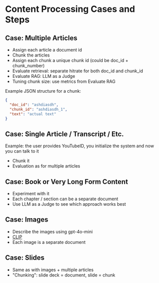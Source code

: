 # Content Processing Cases and Steps

## Case: Multiple Articles

- Assign each article a document id
- Chunk the articles
- Assign each chunk a unique chunk id (could be doc_id + chunk_number)
- Evaluate retrieval: separate hitrate for both doc_id and chunk_id
- Evaluate RAG: LLM as a Judge
- Tuning chunk size: use metrics from Evaluate RAG

Example JSON structure for a chunk:
```json
{
  "doc_id": "ashdiasdh",
  "chunk_id": "ashdiasdh_1",
  "text": "actual text"
}
```

## Case: Single Article / Transcript / Etc.

Example: the user provides YouTubeID, you initialize the system and now you can talk to it
  
- Chunk it
- Evaluation as for multiple articles


## Case: Book or Very Long Form Content

- Experiment with it
- Each chapter / section can be a separate document
- Use LLM as a Judge to see which approach works best

## Case: Images

- Describe the images using gpt-4o-mini
- [CLIP](https://openai.com/index/clip/)
- Each image is a separate document

## Case: Slides

- Same as with images + multiple articles
- "Chunking": slide deck = document, slide = chunk
